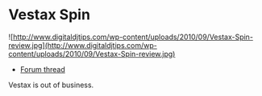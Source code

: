 # Vestax Spin

![http://www.digitaldjtips.com/wp-content/uploads/2010/09/Vestax-Spin-review.jpg](http://www.digitaldjtips.com/wp-content/uploads/2010/09/Vestax-Spin-review.jpg)

  - [Forum thread](http://mixxx.org/forums/viewtopic.php?f=7&t=5250)

Vestax is out of business.
